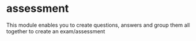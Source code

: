 # assessment
This module enables you to create questions, answers and group them all together to create an exam/assessment
